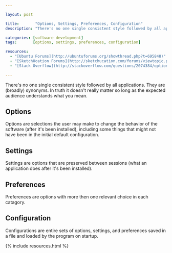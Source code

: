 ```yaml
---

layout: post

title:       "Options, Settings, Preferences, Configuration"
description: "There's no one single consistent style followed by all applications, but doesn't really matter so long as the expected audience understands what you mean."

categories: [software development]
tags:       [options, settings, preferences, configuration]

resources:
  - "[Ubuntu Forums](http://ubuntuforums.org/showthread.php?t=695848)"
  - "[SketchUcation Forums](http://sketchucation.com/forums/viewtopic.php?f=180&t=27737)"
  - "[Stack Overflow](http://stackoverflow.com/questions/2074384/options-settings-properties-configuration-preferences-when-and-why)"

---
```



There's no one single consistent style followed by all applications. They are (broadly) synonyms.
In truth it doesn't really matter so long as the expected audience understands what you mean.

	
## Options

Options are selections the user may make to change the behavior of the software (after it's been installed), including some things that might not have been in the initial default configuration.


## Settings

Settings are options that are preserved between sessions (what an application does after it's been installed).


## Preferences

Preferences are options with more then one relevant choice in each catagory.


## Configuration

Configurations are entire sets of options, settings, and preferences saved in a file and loaded by the program on startup.


{% include resources.html %}
